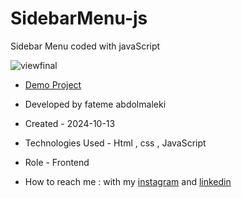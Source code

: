 # SidebarMenu-js
Sidebar Menu coded with  javaScript

![viewfinal]()
- [Demo Project](https://fatemeabdolmaleki.github.io/SidebarMenu-js/)

- Developed by fateme abdolmaleki

- Created - 2024-10-13

- Technologies Used - Html , css , JavaScript 
 
- Role - Frontend

- How to reach me : with my [instagram](https://www.instagram.com/fatemeabdolmaleki_) and [linkedin](https://www.linkedin.com/in/fateme-abdolmaleki/)
